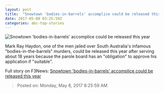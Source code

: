 ```yaml
---
layout: post
title:  "Snowtown 'bodies-in-barrels' accomplice could be released this year"
date: 2017-05-08 03:25:59Z
categories: abc-top-stories
---
```


![Snowtown 'bodies-in-barrels' accomplice could be released this year](http://www.abc.net.au/news/image/8506484-1x1-700x700.jpg)

Mark Ray Haydon, one of the men jailed over South Australia's infamous "bodies-in-the-barrels" murders, could be released this year after serving about 18 years because the parole board has an "obligation" to approve his application if "suitable".


Full story on F3News: [Snowtown 'bodies-in-barrels' accomplice could be released this year](http://www.f3nws.com/n/TPehNH)

> Posted on: Monday, May 8, 2017 8:25:59 AM
